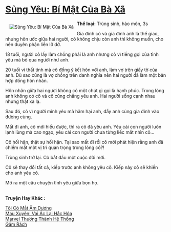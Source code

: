 <a href="https://utruyen.com/sung-yeu-bi-mat-cua-ba-xa/17301/" title="Sủng Yêu: Bí Mật Của Bà Xã"><h1>Sủng Yêu: Bí Mật Của Bà Xã</h1></a><div style="display:table"><img align="right" style="float: left; padding: 10px;" src="https://utruyen.com/images/story/200x260/sung-yeu-bi-mat-cua-ba-xa.jpg" alt="Sủng Yêu: Bí Mật Của Bà Xã"><b>Thể loại:</b> Trùng sinh, hào môn, 3s<p></p>Gia đình cô và gia đình anh là thế giao, nhưng hôn ước giữa hai người, cô không chịu còn anh thì không muốn, cho nên duyên phận liền lỡ dở.<p></p>18 tuổi, người cô lấy làm chồng phải là anh nhưng cô vì tiếng gọi của tình yêu mà bỏ qua người như anh.<p></p>20 tuổi vì thất tình mà cô đồng ý kết hôn với anh, làm vợ trên giấy tờ của anh. Dù sao cũng là vợ chồng trên danh nghĩa nên hai người đã làm một bản hợp đồng hôn nhân.<p></p>Hôn nhân giữa hai người không có một chút gì gọi là hạnh phúc. Trong lòng anh không có cô và cô cũng chẳng yêu anh. Hai người sống cạnh nhau nhưng thật xa lạ.<p></p>Sau đó, cô vì người mình yêu mà hãm hại anh, đẩy anh cùng gia đình vào đường cùng.<p></p>Mất đi anh, cô mới hiểu được, thì ra cô đã yêu anh. Yêu cái con người luôn lạnh lùng mà cao ngạo, yêu cái con người chưa từng liếc mắt nhìn cô…<p></p>Cô hối hận, thật sự hối hận. Tại sao mất đi rồi cô mới phát hiện rằng anh đã chiếm mất một vị trí quan trọng trong lòng cô?!<p></p>Trùng sinh trở lại. Cô bắt đầu một cuộc đời mới.<p></p>Cô sẽ thay đổi tất cả, kiếp trước anh không yêu cô. Kiếp này cô sẽ khiến cho anh yêu cô.<p></p>Mở ra một câu chuyện tình yêu giữa bọn họ.</div><p><br><b>Truyện Hay Khác :</b></p><a href="https://utruyen.com/toi-co-mat-am-duong/19019/" alt="Tôi Có Mắt Âm Dương">Tôi Có Mắt Âm Dương</a><br/><a href="https://github.com/quanluxury/truyenhot/tree/master/truyenhay/17441/" alt="Mau Xuyên: Vai Ác Lại Hắc Hóa">Mau Xuyên: Vai Ác Lại Hắc Hóa</a><br/><a href="https://www.wattpad.com/story/221896325-marvel-thng-thnh-h-thng" alt="Marvel Thương Thành Hệ Thống">Marvel Thương Thành Hệ Thống</a><br/><a href="https://github.com/quanluxury/truyenhot/tree/master/truyenhay/2850/" alt="Gấm Rách">Gấm Rách</a><br/>